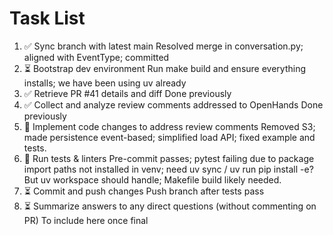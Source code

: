 # Task List

1. ✅ Sync branch with latest main
Resolved merge in conversation.py; aligned with EventType; committed
2. ⏳ Bootstrap dev environment
Run make build and ensure everything installs; we have been using uv already
3. ✅ Retrieve PR #41 details and diff
Done previously
4. ✅ Collect and analyze review comments addressed to OpenHands
Done previously
5. 🔄 Implement code changes to address review comments
Removed S3; made persistence event-based; simplified load API; fixed example and tests.
6. 🔄 Run tests & linters
Pre-commit passes; pytest failing due to package import paths not installed in venv; need uv sync / uv run pip install -e? But uv workspace should handle; Makefile build likely needed.
7. ⏳ Commit and push changes
Push branch after tests pass
8. ⏳ Summarize answers to any direct questions (without commenting on PR)
To include here once final

